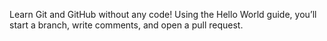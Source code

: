 Learn Git and GitHub without any code!
Using the Hello World guide, you’ll start a branch, write comments, and open a pull request.
